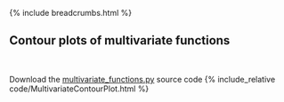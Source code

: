{% include breadcrumbs.html %}

## Contour plots of multivariate functions
<div class="header_line"><br/></div>

Download the [multivariate_functions.py](code/multivariate_functions.py) source code
{% include_relative code/MultivariateContourPlot.html %}
